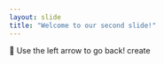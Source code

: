 ```yaml
---
layout: slide
title: "Welcome to our second slide!"
---
```

🥳
Use the left arrow to go back!
create

